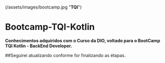 (/assets/images/bootcamp.jpg "**TQI**")
# Bootcamp-TQI-Kotlin
**Conhecimentos adquiridos com o Curso da DIO, voltado para o BootCamp TQI Kotlin - BackEnd Developer.**

##Seguirei atualizando conforme for finalizando as étapas.
